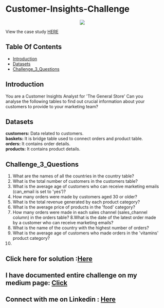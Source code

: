 # Customer-Insights-Challenge


<p align="center">
<img src="https://www.steeldata.org.uk/sql3.jpg">

View the case study [HERE](https://www.steeldata.org.uk/sql3.html)


## Table Of Contents
- [Introduction](#introduction)
- [Datasets](#Datasets)
- [Challenge_3_Questions](#Challenge_3_Questions)

## Introduction

You are a Customer Insights Analyst for 'The General Store'
Can you analyse the following tables to find out crucial information about your customers to provide to your marketing team?

## Datasets

**customers:** Data related to customers.
<br>
**baskets:**  It is bridge table used to connect orders and product table.
<br>
**orders:** It contains order details.
<br>
**products:** It contains product details.

## Challenge_3_Questions

1. What are the names of all the countries in the country table?
2. What is the total number of customers in the customers table?
3. What is the average age of customers who can receive marketing emails (can_email is set to 'yes')?
4. How many orders were made by customers aged 30 or older?
5. What is the total revenue generated by each product category?
6. What is the average price of products in the 'food' category?
7. How many orders were made in each sales channel (sales_channel column) in the orders table?
8.What is the date of the latest order made by a customer who can receive marketing emails?
9. What is the name of the country with the highest number of orders?
10. What is the average age of customers who made orders in the 'vitamins' product category?
11. 
## Click here for solution :[Here]()

## I have documented entire challenge on my medium page: [Click](https://medium.com/@simrangodse18/customer-insights-challenge-03-f0f7af74d545)

## Connect with me on Linkedin : [Here]()

